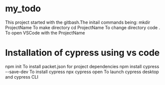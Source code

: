 # my_todo
This project started with the gitbash.The initail commands being:
mkdir ProjectName    To make directory
cd ProjectName       To change directory
code .               To open VSCode with the ProjectName 


# Installation of cypress using vs code
npm init                                         To install packet.json for project dependencies
npm install cypress --save-dev                   To install cypress
npx cypress open                                 To launch cypress desktop and cypress CLI 
